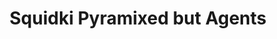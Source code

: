 ---
slug: squidki-pyramixed-but-agents-86
title: Squidki Pyramixed but Agents
description: "Squidki Pyramixed but Agents is an exciting online game. Play for free directly in your browser!"
icon: /images/new_mods/Sprunki Pyramixed but Agents.png
url: https://wowtbc.net/sprunkin/pyramixed-agent/index.html
previewImage: /images/new_mods/Sprunki Pyramixed but Agents.png
type: new mods

# SEO配置
seo:
  title: "Squidki Pyramixed but Agents - Play Free Online Game | Fun Browser Games"
  description: "Squidki Pyramixed but Agents - Play this fun online game for free in your browser. No download required!"
  ogImage: "/images/new_mods/Sprunki Pyramixed but Agents.png"
  keywords: "squidki-pyramixed-but-agents-86, online game, browser game, free game, new mods game, play online"

videoUrls:
  - https://www.youtube.com/embed/example1
  - https://www.youtube.com/embed/example2

whyPlay:
  title: "Why Play Squidki Pyramixed but Agents?"
  items:
    - "Immersive Gameplay: Squidki Pyramixed but Agents offers an engaging and immersive gaming experience that will keep you entertained for hours"
    - "Challenging Levels: Test your skills with increasingly difficult challenges and obstacles"
    - "Beautiful Graphics: Enjoy stunning visuals and smooth animations that bring the game world to life"
    - "Regular Updates: New content and features are added regularly to keep the game fresh and exciting"
    - "Free to Play: Experience all the fun without spending a penny"
    - "Community Features: Connect with other players, share strategies, and compete for high scores"
    - "Cross-Platform: Play on any device with a web browser, no downloads required"

features:
  title: "Key Features of Squidki Pyramixed but Agents"
  image: "/images/new_mods/Sprunki Pyramixed but Agents.png"
  items:
    - "Intuitive Controls: Easy to learn controls make Squidki Pyramixed but Agents accessible for players of all skill levels"
    - "Multiple Game Modes: Enjoy various gameplay options that provide different challenges and experiences"
    - "Character Customization: Personalize your gaming experience with unique characters and items"
    - "Achievement System: Complete special tasks to earn rewards and recognition"
    - "Leaderboards: Compete with players worldwide and see who can achieve the highest scores"

characteristics:
  title: "Game Characteristics"
  image: "/images/new_mods/Sprunki Pyramixed but Agents.png"
  items:
    - "Genre: New mods game with elements of strategy and skill"
    - "Difficulty: Suitable for both casual gamers and those seeking a challenge"
    - "Play Time: Quick sessions or extended gameplay, depending on your preference"
    - "Art Style: Vibrant and engaging visuals that enhance the gaming experience"
    - "Sound Design: Immersive audio that complements the gameplay perfectly"

info: "Squidki Pyramixed but Agents is an exciting online game that offers players a unique and engaging gaming experience. With its intuitive controls, stunning visuals, and challenging gameplay, Squidki Pyramixed but Agents provides hours of entertainment for players of all ages and skill levels. Whether you're looking for a quick gaming session during a break or an extended play session, Squidki Pyramixed but Agents delivers an immersive experience that will keep you coming back for more. The game features multiple levels of increasing difficulty, ensuring that players are constantly challenged as they progress. With regular updates adding new content and features, Squidki Pyramixed but Agents remains fresh and exciting, providing endless entertainment options for its growing community of players."

howToPlayIntro: "Welcome to Squidki Pyramixed but Agents! This guide will walk you through the basics and help you master the game. Whether you're a beginner or looking to improve your skills, these tips and instructions will enhance your gaming experience."

howToPlaySteps:
  - title: "Getting Started"
    description: "Begin your Squidki Pyramixed but Agents adventure by familiarizing yourself with the controls. Use your keyboard or mouse to navigate through the game interface. The tutorial will guide you through the basic mechanics and help you understand the objectives."
  - title: "Understanding the Objectives"
    description: "In Squidki Pyramixed but Agents, your main goal is to progress through levels by completing specific objectives. Each level presents unique challenges that require different strategies and approaches."
  - title: "Mastering the Controls"
    description: "Practice using the controls to improve your precision and reaction time. Squidki Pyramixed but Agents requires quick reflexes and strategic thinking to overcome obstacles and defeat opponents."
  - title: "Utilizing Power-ups"
    description: "Collect power-ups throughout the game to enhance your abilities and overcome difficult challenges. Each power-up offers unique advantages that can be crucial for success."
  - title: "Developing Strategies"
    description: "As you progress in Squidki Pyramixed but Agents, develop effective strategies for different scenarios. Analyze patterns, anticipate challenges, and adapt your approach to maximize your performance."

faq:
  title: "Frequently Asked Questions about Squidki Pyramixed but Agents"
  items:
    - question: "Is Squidki Pyramixed but Agents free to play?"
      answer: "Yes, Squidki Pyramixed but Agents is completely free to play directly in your web browser. No downloads or purchases are required to enjoy the full game experience."
    - question: "Can I play Squidki Pyramixed but Agents on mobile devices?"
      answer: "Yes, Squidki Pyramixed but Agents is optimized for both desktop and mobile play. You can enjoy the game on any device with a web browser and internet connection."
    - question: "Are there any in-game purchases?"
      answer: "While Squidki Pyramixed but Agents is free to play, there may be optional in-game purchases available for cosmetic items or additional features that don't affect core gameplay."
    - question: "How often is Squidki Pyramixed but Agents updated?"
      answer: "The developers regularly update Squidki Pyramixed but Agents with new content, features, and improvements based on player feedback and game performance."
    - question: "Can I play Squidki Pyramixed but Agents offline?"
      answer: "Currently, Squidki Pyramixed but Agents requires an internet connection to play as it's a browser-based online game."
    - question: "Is Squidki Pyramixed but Agents suitable for children?"
      answer: "Yes, Squidki Pyramixed but Agents is designed to be family-friendly and suitable for players of all ages."
    - question: "How do I report bugs or issues?"
      answer: "If you encounter any problems while playing Squidki Pyramixed but Agents, you can report them through the game's support page or contact the developers directly through their website."
    - question: "Still Have Questions?"
      answer: "If you have additional questions about Squidki Pyramixed but Agents that aren't covered in this FAQ, please visit our support center or contact our customer service team for assistance."
---